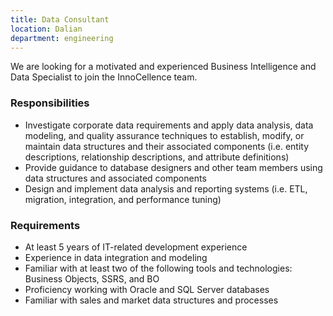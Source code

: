 ```yaml
---
title: Data Consultant
location: Dalian
department: engineering
---
```


We are looking for a motivated and experienced Business Intelligence and Data Specialist to join the InnoCellence team.

### Responsibilities

- Investigate corporate data requirements and apply data analysis, data modeling, and quality assurance techniques to establish, modify, or maintain data structures and their associated components (i.e. entity descriptions, relationship descriptions, and attribute definitions)
- Provide guidance to database designers and other team members using data structures and associated components
- Design and implement data analysis and reporting systems (i.e. ETL, migration, integration, and performance tuning)



### Requirements

- At least 5 years of IT-related development experience
- Experience in data integration and modeling
- Familiar with at least two of the following tools and technologies: Business Objects, SSRS, and BO
- Proficiency working with Oracle and SQL Server databases
- Familiar with sales and market data structures and processes